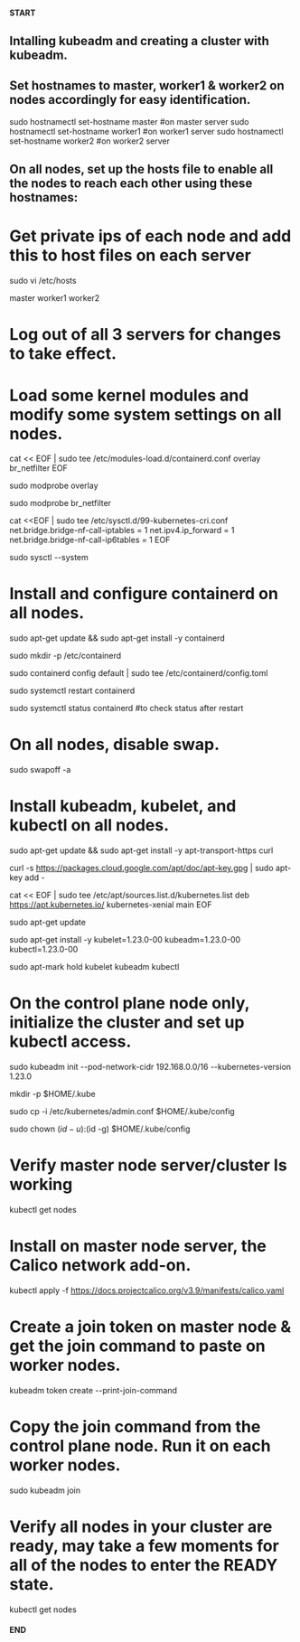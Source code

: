 #### START ####

## Intalling kubeadm and creating a cluster with kubeadm.

## Set hostnames to  master, worker1 & worker2 on nodes accordingly for easy identification.

sudo hostnamectl set-hostname master #on master server
sudo hostnamectl set-hostname worker1 #on worker1 server
sudo hostnamectl set-hostname worker2 #on worker2 server
 
## On all nodes, set up the hosts file to enable all the nodes to reach each other using these hostnames:

# Get private ips of each node and add this to host files on each server

sudo vi /etc/hosts

<master node server private_ip address> master
<worker1 node server private_ip address> worker1
<worker2 node server private_ip address> worker2

# Log out of all 3 servers for changes to take effect.

# Load some kernel modules and modify some system settings on all nodes.

cat << EOF | sudo tee /etc/modules-load.d/containerd.conf
overlay
br_netfilter
EOF

sudo modprobe overlay

sudo modprobe br_netfilter

cat <<EOF | sudo tee /etc/sysctl.d/99-kubernetes-cri.conf
net.bridge.bridge-nf-call-iptables = 1
net.ipv4.ip_forward = 1
net.bridge.bridge-nf-call-ip6tables = 1
EOF

sudo sysctl --system

# Install and configure containerd on all nodes.

sudo apt-get update && sudo apt-get install -y containerd

sudo mkdir -p /etc/containerd

sudo containerd config default | sudo tee /etc/containerd/config.toml

sudo systemctl restart containerd

sudo systemctl status containerd #to check status after restart

# On all nodes, disable swap.

sudo swapoff -a

# Install kubeadm, kubelet, and kubectl on all nodes.

sudo apt-get update && sudo apt-get install -y apt-transport-https curl

curl -s https://packages.cloud.google.com/apt/doc/apt-key.gpg | sudo apt-key add -

cat << EOF | sudo tee /etc/apt/sources.list.d/kubernetes.list
deb https://apt.kubernetes.io/ kubernetes-xenial main
EOF

sudo apt-get update

sudo apt-get install -y kubelet=1.23.0-00 kubeadm=1.23.0-00 kubectl=1.23.0-00

sudo apt-mark hold kubelet kubeadm kubectl

# On the control plane node only, initialize the cluster and set up kubectl access.

sudo kubeadm init --pod-network-cidr 192.168.0.0/16 --kubernetes-version 1.23.0

mkdir -p $HOME/.kube

sudo cp -i /etc/kubernetes/admin.conf $HOME/.kube/config

sudo chown $(id -u):$(id -g) $HOME/.kube/config

# Verify master node server/cluster Is working

kubectl get nodes

# Install on master node server, the Calico network add-on.

kubectl apply -f https://docs.projectcalico.org/v3.9/manifests/calico.yaml

# Create a join token on master node & get the join command to paste on worker nodes.

kubeadm token create --print-join-command


# Copy the join command from the control plane node. Run it on each worker nodes.

sudo kubeadm join <generated token>

# Verify all nodes in your cluster are ready, may take a few moments for all of the nodes to enter the READY state.

kubectl get nodes

#### END ####
